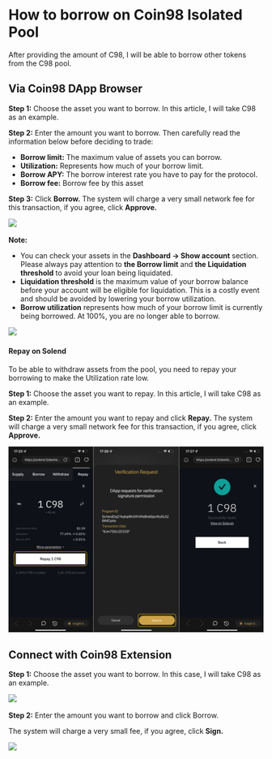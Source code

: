 # How to borrow on Coin98 Isolated Pool

After providing the amount of C98, I will be able to borrow other tokens from the C98 pool.&#x20;

## Via Coin98 DApp Browser

**Step 1:** Choose the asset you want to borrow. In this article, I will take C98 as an example.

**Step 2:** Enter the amount you want to borrow. Then carefully read the information below before deciding to trade:

* **Borrow limit:** The maximum value of assets you can borrow.
* **Utilization:** Represents how much of your borrow limit.
* **Borrow APY:** The borrow interest rate you have to pay for the protocol.
* **Borrow fee:** Borrow fee by this asset

**Step 3:** Click **Borrow.** The system will charge a very small network fee for this transaction, if you agree, click **Approve.**&#x20;

![](https://file.coin98.com/images/solend-borrow-HY2nW6eje2oqtblh.png)

**Note:**&#x20;

* You can check your assets in the **Dashboard → Show account** section. Please always pay attention to **the Borrow limit** and **the Liquidation threshold** to avoid your loan being liquidated.
* **Liquidation threshold** is the maximum value of your borrow balance before your account will be eligible for liquidation. This is a costly event and should be avoided by lowering your borrow utilization.
* **Borrow utilization** represents how much of your borrow limit is currently being borrowed. At 100%, you are no longer able to borrow.

![](https://file.coin98.com/images/solend-account-fEcVv9hWJfgRTzQi.png)

#### Repay on Solend <a href="#section-10" id="section-10"></a>

To be able to withdraw assets from the pool, you need to repay your borrowing to make the Utilization rate low.&#x20;

**Step 1:** Choose the asset you want to repay. In this article, I will take C98 as an example.

**Step 2:** Enter the amount you want to repay and click **Repay.** The system will charge a very small network fee for this transaction, if you agree, click **Approve.**&#x20;

![](<../../.gitbook/assets/image (100).png>)

## **Connect with Coin98 Extension**

**Step 1:** Choose the asset you want to borrow. In this case, I will take C98 as an example.

![](https://file.coin98.com/images/solend-ext-borrow-BJeADcTP7DbGrqVu.png)

**Step 2:** Enter the amount you want to borrow and click Borrow.&#x20;

The system will charge a very small fee, if you agree, click **Sign.**

![](https://file.coin98.com/images/solend-ext-borrow-1-ogYQF1V1Hg32k8D4.png)
